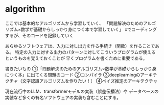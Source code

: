 # algorithm


ここでは基本的なアルゴリズムから学習していく、
「問題解決のためのアルゴリズム×数学が基礎からしっかり身につく本で学習していく」
cでコーディングするが、そのコードを記録していく


あらゆるソフトウェアは、入力に対し出力を作る手続き（関数）を作ることである。
特定の入力に対する出力のパターンに対してこういうプログラムが使えるというものを覚えておくことが
早くプログラムを書くために重要である。

書きたいもの
①「問題解決のためのアルゴリズム×数学が基礎からしっかり身につく本」に出てくる問題のコード
②コンパイラ
③deeplearningのアーキテクチャ（文字認識アルゴリズムを作りたい！）
④ベイズ推定のアーキテクチャ

現在流行中のLLM、transformerモデルの実装（誤差伝播法）や
データベースの実装など多くの有名ソフトウェアの実装も含むことにする。

